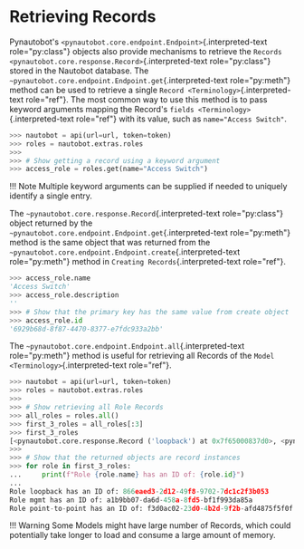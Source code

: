 # Retrieving Records

Pynautobot\'s `<pynautobot.core.endpoint.Endpoint>`{.interpreted-text
role="py:class"} objects also provide mechanisms to retrieve the
`Records <pynautobot.core.response.Record>`{.interpreted-text
role="py:class"} stored in the Nautobot database. The
`~pynautobot.core.endpoint.Endpoint.get`{.interpreted-text
role="py:meth"} method can be used to retrieve a single
`Record <Terminology>`{.interpreted-text role="ref"}. The most common
way to use this method is to pass keyword arguments mapping the
Record\'s `fields <Terminology>`{.interpreted-text role="ref"} with its
value, such as `name="Access Switch"`.

``` python
>>> nautobot = api(url=url, token=token)
>>> roles = nautobot.extras.roles
>>>
>>> # Show getting a record using a keyword argument
>>> access_role = roles.get(name="Access Switch")
```

!!! Note
    Multiple keyword arguments can be supplied if needed to uniquely identify a single entry.

The `~pynautobot.core.response.Record`{.interpreted-text
role="py:class"} object returned by the
`~pynautobot.core.endpoint.Endpoint.get`{.interpreted-text
role="py:meth"} method is the same object that was returned from the
`~pynautobot.core.endpoint.Endpoint.create`{.interpreted-text
role="py:meth"} method in `Creating Records`{.interpreted-text
role="ref"}.

``` python
>>> access_role.name
'Access Switch'
>>> access_role.description
''
>>> # Show that the primary key has the same value from create object
>>> access_role.id
'6929b68d-8f87-4470-8377-e7fdc933a2bb'
```

The `~pynautobot.core.endpoint.Endpoint.all`{.interpreted-text
role="py:meth"} method is useful for retrieving all Records of the
`Model <Terminology>`{.interpreted-text role="ref"}.

``` python
>>> nautobot = api(url=url, token=token)
>>> roles = nautobot.extras.roles
>>>
>>> # Show retrieving all Role Records
>>> all_roles = roles.all()
>>> first_3_roles = all_roles[:3]
>>> first_3_roles
[<pynautobot.core.response.Record ('loopback') at 0x7f65000837d0>, <pynautobot.core.response.Record ('mgmt') at 0x7f6500084090>, <pynautobot.core.response.Record ('point-to-point') at 0x7f650007de10>]
>>>
>>> # Show that the returned objects are record instances
>>> for role in first_3_roles:
...     print(f"Role {role.name} has an ID of: {role.id}")
... 
Role loopback has an ID of: 866eaed3-2d12-49f8-9702-7dc1c2f3b053
Role mgmt has an ID of: a1b9bb07-da6d-458a-8fd5-bf1f993da85a
Role point-to-point has an ID of: f3d0ac02-23d0-4b2d-9f2b-afd4875f5f0f
```

!!! Warning
    Some Models might have large number of Records, which could potentially take longer to load and consume a large amount of memory.
